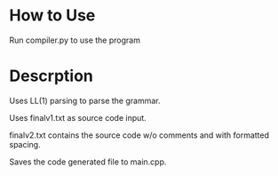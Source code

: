 # How to Use

Run compiler.py to use the program

# Descrption

Uses LL(1) parsing to parse the grammar.


Uses finalv1.txt as source code input.

finalv2.txt contains the source code w/o comments and with formatted spacing.

Saves the code generated file to main.cpp.
